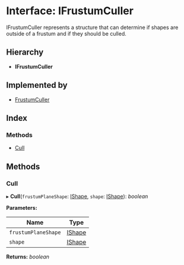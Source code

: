 
# Interface: IFrustumCuller

IFrustumCuller represents a structure that can determine if shapes are
outside of a frustum and if they should be culled.

## Hierarchy

* **IFrustumCuller**

## Implemented by

* [FrustumCuller](../classes/frustumculler.md)

## Index

### Methods

* [Cull](ifrustumculler.md#cull)

## Methods

###  Cull

▸ **Cull**(`frustumPlaneShape`: [IShape](ishape.md), `shape`: [IShape](ishape.md)): *boolean*

**Parameters:**

Name | Type |
------ | ------ |
`frustumPlaneShape` | [IShape](ishape.md) |
`shape` | [IShape](ishape.md) |

**Returns:** *boolean*
